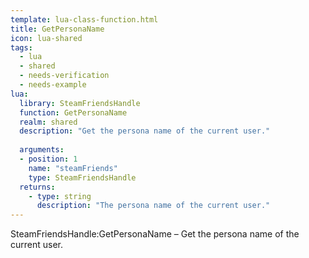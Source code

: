 ```yaml
---
template: lua-class-function.html
title: GetPersonaName
icon: lua-shared
tags:
  - lua
  - shared
  - needs-verification
  - needs-example
lua:
  library: SteamFriendsHandle
  function: GetPersonaName
  realm: shared
  description: "Get the persona name of the current user."
  
  arguments:
  - position: 1
    name: "steamFriends"
    type: SteamFriendsHandle
  returns:
    - type: string
      description: "The persona name of the current user."
---
```


<div class="lua__search__keywords">
SteamFriendsHandle:GetPersonaName &#x2013; Get the persona name of the current user.
</div>
